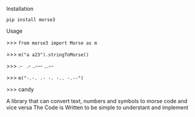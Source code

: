 
Installation

`pip install morse3`

Usage

\>\>\> `from morse3 import Morse as m`


\>\>\> `m("a a23").stringToMorse()`

\>\>\> .- &nbsp;  .- ..--- ...--


\>\>\> `m("-.-. .- -. -.. -.--")`

\>\>\> candy


A library that can convert text, numbers and symbols to morse code and vice versa
The Code is Written to be simple to understant and implement
